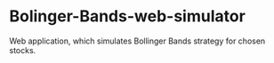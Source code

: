 # Bolinger-Bands-web-simulator
Web application, which simulates Bollinger Bands strategy for chosen stocks.
